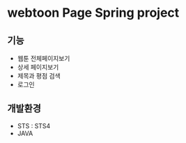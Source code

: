 # webtoon Page Spring project

## 기능

- 웹툰 전체페이지보기
- 상세 페이지보기
- 제목과 평점 검색
- 로그인

## 개발환경

- STS : STS4
- JAVA